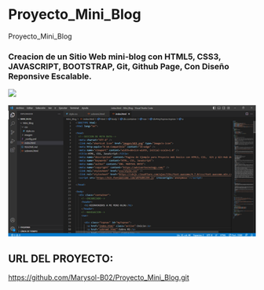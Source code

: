 # Proyecto_Mini_Blog
Proyecto_Mini_Blog

### Creacion de un Sitio Web mini-blog con HTML5, CSS3, JAVASCRIPT, BOOTSTRAP, Git, Github Page,  Con Diseño Reponsive Escalable.

![](imagen/GLOG1.png)

![](imagen/imagen2.png)

## URL DEL PROYECTO:

https://github.com/Marysol-B02/Proyecto_Mini_Blog.git
